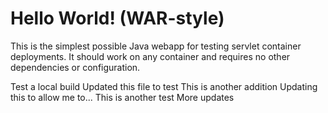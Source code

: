 Hello World! (WAR-style)
===============

This is the simplest possible Java webapp for testing servlet container deployments.  It should work on any container and requires no other dependencies or configuration.

Test a local build
Updated this file to test
This is another addition
Updating this to allow me to...
This is another test
More updates
